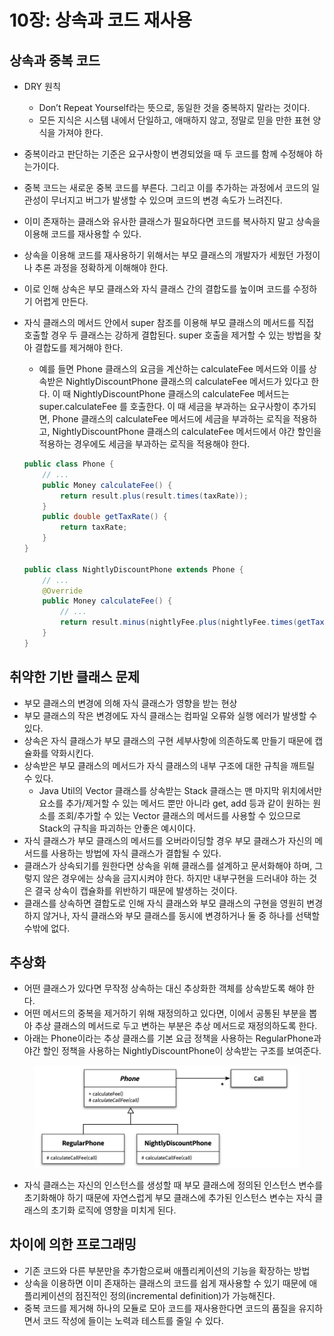 # 10장: 상속과 코드 재사용

## 상속과 중복 코드

* DRY 원칙
  * Don’t Repeat Yourself라는 뜻으로, 동일한 것을 중복하지 말라는 것이다.
  * 모든 지식은 시스템 내에서 단일하고, 애매하지 않고, 정말로 믿을 만한 표현 양식을 가져야 한다.
* 중복이라고 판단하는 기준은 요구사항이 변경되었을 때 두 코드를 함께 수정해야 하는가이다.
* 중복 코드는 새로운 중복 코드를 부른다. 그리고 이를 추가하는 과정에서 코드의 일관성이 무너지고 버그가 발생할 수 있으며 코드의 변경 속도가 느려진다.
* 이미 존재하는 클래스와 유사한 클래스가 필요하다면 코드를 복사하지 말고 상속을 이용해 코드를 재사용할 수 있다.
* 상속을 이용해 코드를 재사용하기 위해서는 부모 클래스의 개발자가 세웠던 가정이나 추론 과정을 정확하게 이해해야 한다.
* 이로 인해 상속은 부모 클래스와 자식 클래스 간의 결합도를 높이며 코드를 수정하기 어렵게 만든다.
*   자식 클래스의 메서드 안에서 super 참조를 이용해 부모 클래스의 메서드를 직접 호출할 경우 두 클래스는 강하게 결합된다. super 호출을 제거할 수 있는 방법을 찾아 결합도를 제거해야 한다.

    * 예를 들면 Phone 클래스의 요금을 계산하는 calculateFee 메서드와 이를 상속받은 NightlyDiscountPhone 클래스의 calculateFee 메서드가 있다고 한다. 이 때 NightlyDiscountPhone 클래스의 calculateFee 메서드는 super.calculateFee 를 호출한다. 이 때 세금을 부과하는 요구사항이 추가되면, Phone 클래스의 calculateFee 메서드에 세금을 부과하는 로직을 적용하고, NightlyDiscountPhone 클래스의 calculateFee 메서드에서 야간 할인을 적용하는 경우에도 세금을 부과하는 로직을 적용해야 한다.

    ```java
    public class Phone {
    	// ...
    	public Money calculateFee() {
    		return result.plus(result.times(taxRate));
    	}
    	public double getTaxRate() {
    		return taxRate;
    	}
    }

    public class NightlyDiscountPhone extends Phone {
    	// ...
    	@Override
    	public Money calculateFee() {
    		// ...
    		return result.minus(nightlyFee.plus(nightlyFee.times(getTaxRate()))); 
    	}
    }
    ```

## 취약한 기반 클래스 문제

* 부모 클래스의 변경에 의해 자식 클래스가 영향을 받는 현상
* 부모 클래스의 작은 변경에도 자식 클래스는 컴파일 오류와 실행 에러가 발생할 수 있다.
* 상속은 자식 클래스가 부모 클래스의 구현 세부사항에 의존하도록 만들기 때문에 캡슐화를 약화시킨다.
* 상속받은 부모 클래스의 메서드가 자식 클래스의 내부 구조에 대한 규칙을 깨트릴 수 있다.
  * Java Util의 Vector 클래스를 상속받는 Stack 클래스는 맨 마지막 위치에서만 요소를 추가/제거할 수 있는 메서드 뿐만 아니라 get, add 등과 같이 원하는 원소를 조회/추가할 수 있는 Vector 클래스의 메서드를 사용할 수 있으므로 Stack의 규칙을 파괴하는 안좋은 예시이다.
* 자식 클래스가 부모 클래스의 메서드를 오버라이딩할 경우 부모 클래스가 자신의 메서드를 사용하는 방법에 자식 클래스가 결합될 수 있다.
* 클래스가 상속되기를 원한다면 상속을 위해 클래스를 설계하고 문서화해야 하며, 그렇지 않은 경우에는 상속을 금지시켜야 한다. 하지만 내부구현을 드러내야 하는 것은 결국 상속이 캡슐화를 위반하기 때문에 발생하는 것이다.
* 클래스를 상속하면 결합도로 인해 자식 클래스와 부모 클래스의 구현을 영원히 변경하지 않거나, 자식 클래스와 부모 클래스를 동시에 변경하거나 둘 중 하나를 선택할 수밖에 없다.

## 추상화

* 어떤 클래스가 있다면 무작정 상속하는 대신 추상화한 객체를 상속받도록 해야 한다.
* 어떤 메서드의 중복을 제거하기 위해 재정의하고 있다면, 이에서 공통된 부분을 뽑아 추상 클래스의 메서드로 두고 변하는 부분은 추상 메서드로 재정의하도록 한다.
* 아래는 Phone이라는 추상 클래스를 기본 요금 정책을 사용하는 RegularPhone과 야간 할인 정책을 사용하는 NightlyDiscountPhone이 상속받는 구조를 보여준다.

<figure><img src="../../.gitbook/assets/image (16) (1) (1) (1).png" alt=""><figcaption></figcaption></figure>

* 자식 클래스는 자신의 인스턴스를 생성할 때 부모 클래스에 정의된 인스턴스 변수를 초기화해야 하기 때문에 자연스럽게 부모 클래스에 추가된 인스턴스 변수는 자식 클래스의 초기화 로직에 영향을 미치게 된다.

## 차이에 의한 프로그래밍

* 기존 코드와 다른 부분만을 추가함으로써 애플리케이션의 기능을 확장하는 방법
* 상속을 이용하면 이미 존재하는 클래스의 코드를 쉽게 재사용할 수 있기 때문에 애플리케이션의 점진적인 정의(incremental definition)가 가능해진다.
* 중복 코드를 제거해 하나의 모듈로 모아 코드를 재사용한다면 코드의 품질을 유지하면서 코드 작성에 들이는 노력과 테스트를 줄일 수 있다.

